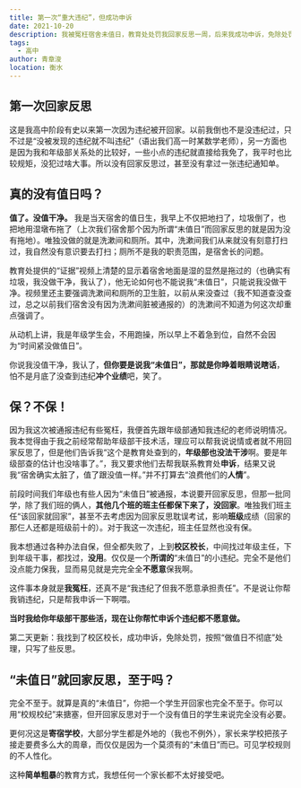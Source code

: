 ```yaml
---
title: 第一次“重大违纪”，但成功申诉
date: 2021-10-20
description: 我被冤枉宿舍未值日，教育处处罚我回家反思一周，后来我成功申诉，免除处罚。这是我的一点思考。
tags: 
  - 高中
author: 青章浚
location: 衡水
---
```


## 第一次回家反思

这是我高中阶段有史以来第一次因为违纪被开回家。以前我倒也不是没违纪过，只不过是“没被发现的违纪就不叫违纪”（语出我们高一时某数学老师），另一方面也是因为我和年级部关系处的比较好，一些小点的违纪就直接给我免了，我平时也比较规矩，没犯过啥大事。所以没有回家反思过，甚至没有拿过一张违纪通知单。

## 真的没有值日吗？

**值了。没值干净。** 我是当天宿舍的值日生，我早上不仅把地扫了，垃圾倒了，也把地用湿墩布拖了（上次我们宿舍那个因为所谓“未值日”而回家反思的就是因为没有拖地）。唯独没做的就是洗漱间和厕所。其中，洗漱间我们从来就没有刻意打扫过，我自然没有意识要去打扫；厕所不是我的职责范围，是宿舍长的问题。

教育处提供的“证据”视频上清楚的显示着宿舍地面是湿的显然是拖过的（也确实有垃圾，我没做干净，我认了），他无论如何也不能说我“未值日”，只能说我没做干净。视频里还主要强调洗漱间和厕所的卫生脏，以前从来没查过（我不知道查没查过，总之以前我们宿舍没有因为洗漱间脏被通报的）的洗漱间不知道为何这次却重点强调了。

从动机上讲，我是年级学生会，不用跑操，所以早上不着急到位，自然不会因为“时间紧没做值日”。

你说我没值干净，我认了，**但你要是说我“未值日”，那就是你睁着眼睛说瞎话**，怕不是月底了没查到违纪**冲个业绩**吧，笑了。

## 保？不保！

因为我这次被通报违纪有些冤枉，我便首先跟年级部通知我违纪的老师说明情况。我本觉得由于我之前经常帮助年级部干技术活，理应可以帮我说说情或者就不用回家反思了，但是他们告诉我“这个是教育处查到的，**年级部也没法干涉**啊。要是年级部查的估计也没啥事了。”，我又要求他们去帮我联系教育处**申诉**，结果又说我“宿舍确实太脏了，值了跟没值一样。”并不打算去“浪费他们的**人情**”。

前段时间我们年级也有些人因为“未值日”被通报，本说要开回家反思，但那一批同学，除了我们班的俩人，**其他几个班的班主任都保下来了，没回家**。唯独我们班主任“该回家就回家”，甚至不去考虑因为回家反思耽误考试，影响**班级**成绩（回家的那仨人还都是班级前十的）。对于我这一次违纪，班主任显然也没有保。

我本想通过各种办法自保，但全都失败了，上到**校区校长**，中间找过年级主任，下到年级干事，都找过，**没用**。仅仅是一个**所谓的**“未值日”的小违纪。完全不是他们没点能力保我，显而易见就是完完全全**不愿意**保我啊。

这件事本身就是**我冤枉**，还真不是“我违纪了但我不愿意承担责任”。不是说让你帮我销违纪，只是帮我申诉一下啊喂。

**当时我给你年级部干那些活，现在让你帮忙申诉个违纪都不愿意做。**

第二天更新：我找到了校区校长，成功申诉，免除处罚，按照“做值日不彻底”处理，只写了些反思。

## “未值日”就回家反思，至于吗？

完全不至于。就算是真的“未值日”，你把一个学生开回家也完全不至于。你可以用“校规校纪”来搪塞，但开回家反思对于一个没有值日的学生来说完全没有必要。

更何况这是**寄宿学校**，大部分学生都是外地的（我也不例外），家长来学校把孩子接走要费多么大的周章，而仅仅是因为一个莫须有的“未值日”而已。可见学校规则的不人性化。

这种**简单粗暴**的教育方式，我想任何一个家长都不太好接受吧。

